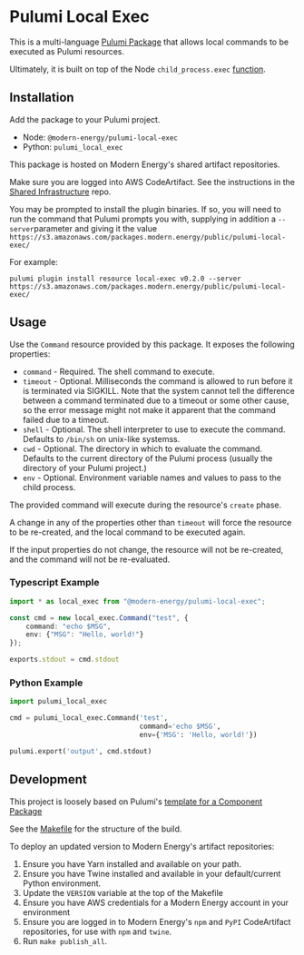 # Pulumi Local Exec

This is a multi-language
[Pulumi Package](https://www.pulumi.com/docs/guides/pulumi-packages/)
that allows local commands to be executed as Pulumi resources.

Ultimately, it is built on top of the Node `child_process.exec` [function](https://nodejs.org/api/child_process.html#child_processexeccommand-options-callback).

## Installation

Add the package to your Pulumi project.
- Node: `@modern-energy/pulumi-local-exec`
- Python: `pulumi_local_exec`

This package is hosted on Modern Energy's shared artifact repositories.

Make sure you are logged into AWS CodeArtifact. See the instructions
in the
[Shared Infrastructure](https://github.com/modern-energy/infrastructure#artifact-repositories)
repo.

You may be prompted to install the plugin binaries. If so, you will
need to run the command that Pulumi prompts you with, supplying in
addition a `--server`parameter and giving it the value
`https://s3.amazonaws.com/packages.modern.energy/public/pulumi-local-exec/`

For example:

```
pulumi plugin install resource local-exec v0.2.0 --server https://s3.amazonaws.com/packages.modern.energy/public/pulumi-local-exec/
```

## Usage

Use the `Command` resource provided by this package. It exposes the following properties:

- `command` - Required. The shell command to execute.
- `timeout` - Optional. Milliseconds the command is allowed to run
  before it is terminated via SIGKILL. Note that the system cannot
  tell the difference between a command terminated due to a timeout or
  some other cause, so the error message might not make it apparent
  that the command failed due to a timeout.
- `shell` - Optional. The shell interpreter to use to execute the
  command. Defaults to `/bin/sh` on unix-like systemss.
- `cwd` - Optional. The directory in which to evaluate the
  command. Defaults to the current directory of the Pulumi process
  (usually the directory of your Pulumi project.)
- `env` - Optional. Environment variable names and values to pass to
  the child process.

The provided command will execute during the resource's `create` phase.

A change in any of the properties other than `timeout` will force the
resource to be re-created, and the local command to be executed again.

If the input properties do not change, the resource will not be
re-created, and the command will not be re-evaluated.

### Typescript Example

```typescript
import * as local_exec from "@modern-energy/pulumi-local-exec";

const cmd = new local_exec.Command("test", {
    command: "echo $MSG",
    env: {"MSG": "Hello, world!"}
});

exports.stdout = cmd.stdout
```

### Python Example

```python
import pulumi_local_exec

cmd = pulumi_local_exec.Command('test',
                                command='echo $MSG',
                                env={'MSG': 'Hello, world!'})

pulumi.export('output', cmd.stdout)
```

## Development

This project is loosely based on Pulumi's [template for a Component
Package](https://github.com/pulumi/pulumi-component-provider-ts-boilerplate)

See the [Makefile](/Makefile) for the structure of the build.

To deploy an updated version to Modern Energy's artifact repositories:

1. Ensure you have Yarn installed and available on your path.
1. Ensure you have Twine installed and available in your default/current Python environment.
1. Update the `VERSION` variable at the top of the Makefile
1. Ensure you have AWS credentials for a Modern Energy account in your environment
1. Ensure you are logged in to Modern Energy's `npm` and `PyPI`
   CodeArtifact repositories, for use with `npm` and `twine`.
1. Run `make publish_all`.

